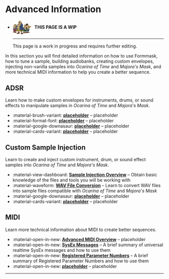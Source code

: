 # Advanced Information

<div class="grid cards" markdown>

-   <img style="width:58.5px; height:auto; vertical-align: middle;" src="../assets/images/carpenters.png"> <b>&nbsp;&nbsp;THIS PAGE IS A WIP</b>
  
    ---

    This page is a work in progress and requires further editing.

</div>

In this section you will find detailed information on how to use Formmask, how to tune a sample, building audiobanks, creating custom envelopes, injecting non-vanilla samples into *Ocarina of Time* and *Majora's Mask*, and more technical MIDI information to help you create a better sequence.

## ADSR
Learn how to make custom envelopes for instruments, drums, or sound effects to manipulate samples in *Ocarina of Time* and *Majora's Mask*.

<div class="grid cards" markdown>

- :material-brush-variant: __[placeholder]__ – placeholder
- :material-format-font: __[placeholder]__ – placeholder
- :material-google-downasaur: __[placeholder]__ – placeholder
- :material-cards-variant: __[placeholder]__ – placeholder

</div>

  [placeholder]: placeholder.md
  [placeholder]: placeholder.md
  [placeholder]: placeholder.md
  [placeholder]: placeholder.md

## Custom Sample Injection
Learn to create and inject custom instrument, drum, or sound effect samples into *Ocarina of Time* and *Majora's Mask*.

<div class="grid cards" markdown>

- :material-view-dashboard: __[Sample Injection Overview]__ – Obtain basic knowledge of the files and tools you will be working with
- :material-waveform: __[WAV File Conversion]__ – Learn to convert WAV files into sample files compatible with *Ocarina of Time* and *Majora's Mask*
- :material-google-downasaur: __[placeholder]__ – placeholder
- :material-cards-variant: __[placeholder]__ – placeholder

</div>

  [Sample Injection Overview]: sampling/overview.md
  [WAV File Conversion]: sampling/wav-conversion.md
  [placeholder]: placeholder.md
  [placeholder]: placeholder.md

## MIDI
Learn more technical information about MIDI to create better sequences.

<div class="grid cards" markdown>

- :material-open-in-new: <a href="midi/overview" target="_blank"><b>Advanced MIDI Overview</b></a> – placeholder
- :material-open-in-new: <a href="midi/sysex" target="_blank"><b>SysEx Messages</b></a> – A brief summary of universal realtime SysEx messages and how to use them
- :material-open-in-new: <a href="midi/rpns" target="_blank"><b>Registered Parameter Numbers</b></a> – A brief summary of Registered Parameter Numbers and how to use them
- :material-open-in-new: <a href="" target="_blank"><b>placeholder</b></a> – placeholder

</div>

-----